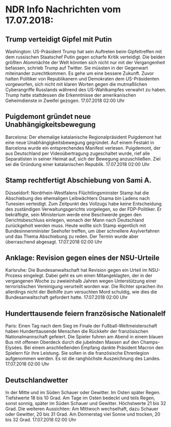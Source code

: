 # NDR Info Nachrichten vom 17.07.2018:


## Trump verteidigt Gipfel mit Putin
Washington: US-Präsident Trump hat sein Auftreten beim Gipfeltreffen mit dem russischen Staatschef Putin gegen scharfe Kritik verteidigt. Die beiden größten Atommächte der Welt könnten sich nicht nur mit der Vergangenheit befassen, schrieb Trump auf Twitter. Sie müssten in der Gegenwart miteinander zurechtkommen. Es gehe um eine bessere Zukunft. Zuvor hatten Politiker von Republikanern und Demokraten dem US-Präsidenten vorgeworfen, sich nicht mit klaren Worten gegen die mutmaßlichen Cyberangriffe Russlands während des US-Wahlkampfes verwahrt zu haben. Trump hatte stattdessen die Erkenntnisse der amerikanischen Geheimdienste in Zweifel gezogen. 17.07.2018 02:00 Uhr 

## Puigdemont gründet neue Unabhängigkeitsbewegung
Barcelona: Der ehemalige katalanische Regionalpräsident Puigdemont hat eine neue Unabhängigkeitsbewegung gegründet. Auf einem Festakt in Barcelona wurde ein entsprechendes Manifest verlesen. Puigdemont, der aus Deutschland per Videoübertragung zugeschaltet wurde, rief alle Separatisten in seiner Heimat auf, sich der Bewegung anzuschließen. Ziel sei die Gründung einer katalanischen Republik. 17.07.2018 02:00 Uhr 

## Stamp rechtfertigt Abschiebung von Sami A.
Düsseldorf: Nordrhein-Westfalens Flüchtlingsminister Stamp hat die Abschiebung des ehemaligen Leibwächters Osama bin Ladens nach Tunesien verteidigt. Zum Zeitpunkt des Vollzugs habe keine Entscheidung des zuständigen Verwaltungsgerichts vorgelegen, so der FDP-Politiker. Er bekräftigte, sein Ministerium werde eine Beschwerde gegen den Gerichtsbeschluss einlegen, wonach der Mann nach Deutschland zurückgeholt werden muss. Heute wollte sich Stamp eigentlich mit Bundesinnenminister Seehofer treffen, um über schnellere Asylverfahren und das Thema Abschiebung zu reden. Der Termin wurde aber überraschend abgesagt. 17.07.2018 02:00 Uhr 

## Anklage: Revision gegen eines der NSU-Urteile
Karlsruhe: Die Bundesanwaltschaft hat Revision gegen ein Urteil im NSU-Prozess eingelegt. Dabei geht es um einen Mitangeklagten, der in der vergangenen Woche zu zweieinhalb Jahren wegen Unterstützung einer terroristischen Vereinigung verurteilt worden war. Die Richter sprachen ihn allerdings nicht der Beihilfe zum versuchten Mord schuldig, wie dies die Bundesanwaltschaft gefordert hatte. 17.07.2018 02:00 Uhr 

## Hunderttausende feiern französische Nationalelf
Paris: Einen Tag nach dem Sieg im Finale der Fußball-Weltmeisterschaft haben Hunderttausende Menschen die Rückkehr der französischen Nationalmannschaft gefeiert. Die Spieler fuhren am Abend in einem blauen Bus mit offenen Oberdeck durch die jubelnden Massen auf den Champs-Elysées. Bei einem anschließenden Empfang dankte Präsident Macron den Spielern für ihre Leistung. Sie sollen in die französische Ehrenlegion aufgenommen werden. Es ist die ranghöchste Auszeichnung des Landes. 17.07.2018 02:00 Uhr 

## Deutschlandwetter
In der Mitte und im Süden Schauer oder Gewitter. Im Osten später Regen. Tiefstwerte 18 bis 10 Grad. Am Tage im Osten bedeckt und teils Regen, sonst sonnig, später im Süden Schauer und Gewitter. Höchstwerte 21 bis 32 Grad. Die weiteren Aussichten: Am Mittwoch wechselhaft, dazu Schauer oder Gewitter, 20 bis 31 Grad. Am Donnerstag viel Sonne und trocken, 20 bis 32 Grad. 17.07.2018 02:00 Uhr 
